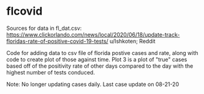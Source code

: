 # flcovid

Sources for data in fl_dat.csv:
https://www.clickorlando.com/news/local/2020/06/18/update-track-floridas-rate-of-positive-covid-19-tests/
u/Ishkoten; Reddit

Code for adding data to csv file of florida postive cases and rate, along with code to create plot of those against time. Plot 3 is a plot of "true" cases based off of the positivity rate of other days compared to the day with the highest number of tests conduced.

Note: No longer updating cases daily. Last case update on 08-21-20
